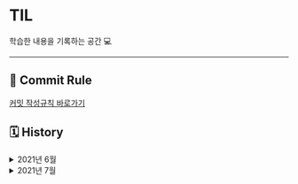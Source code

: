 # TIL
학습한 내용을 기록하는 공간 💻

---
## 🔏 Commit Rule
[커밋 작성규칙 바로가기](https://github.com/sonsurim/TIL/blob/main/Rules/TIL_Rules.md)


## 🗓 History

<details>
<summary> 2021년 6월 </summary>

#### 6월 19일
- [x] [TIL 저장소 정리](https://github.com/sonsurim/TIL)

#### 6월 21일
- [x] TypeScript 강의 듣기
- [x] TypeScript 정리
  - [TypeScript](https://github.com/sonsurim/TIL/blob/main/TypeScript/TypeScript.md)
  - [TypeScript_practice](https://github.com/sonsurim/TIL/blob/main/TypeScript/TypeScript_practice.md)
  - [tsconfig.json](https://github.com/sonsurim/TIL/blob/main/TypeScript/tsconfig.json.md)
- [x] [JSDoc 정리](https://github.com/sonsurim/TIL/tree/main/JSDoc)

#### 6월 22일
- [x] TypeScript 강의 듣기
- [x] [TypeScript_type 정리](https://github.com/sonsurim/TIL/blob/main/TypeScript/TypeScript_type.md)

#### 6월 23일
- [x] TypeScript 강의 듣기
- [x] TypeScript 정리
  - [TypeScript_type](https://github.com/sonsurim/TIL/blob/main/TypeScript/TypeScript_type.md)
  - [TypeScript_interface](https://github.com/sonsurim/TIL/blob/main/TypeScript/TypeScript_interface.md)
  - [TypeScript_type-aliases](https://github.com/sonsurim/TIL/blob/main/TypeScript/TypeScript_type-aliases.md)

#### 6월 24일
- [x] TypeScript 강의 듣기
- [x] TypeScript 정리
  - [TypeScript_operator](https://github.com/sonsurim/TIL/blob/main/TypeScript/TypeScript_operator.md)
  - [TypeScript_enum](https://github.com/sonsurim/TIL/blob/main/TypeScript/TypeScript_enum.md)
  - [TypeScript_class](https://github.com/sonsurim/TIL/blob/main/TypeScript/TypeScript_class.md)
  - [TypeScript_generics](https://github.com/sonsurim/TIL/blob/main/TypeScript/TypeScript_generics.md)
- [x] JavaScript 정리
  - [JavaScript_class](https://github.com/sonsurim/TIL/blob/main/JavaScript/JavaScript_class.md)
  - [JavaScript_prototype](https://github.com/sonsurim/TIL/blob/main/JavaScript/JavaScript_prototype.md)
#### 6월 25일
- [x] TypeScript 강의 듣기
- [x] [TypeScript_generics 정리](https://github.com/sonsurim/TIL/blob/main/TypeScript/TypeScript_generics.md)

#### 6월 27일
- [x] TypeSCript 강의 듣기
- [x] TypeScript 정리
  - [TypeScript_generics](https://github.com/sonsurim/TIL/blob/main/TypeScript/TypeScript_generics.md)
  - [TypeScript_type-inference](https://github.com/sonsurim/TIL/blob/main/TypeScript/TypeScript_type-inference.md)
  - [TypeScript_type-assertion](https://github.com/sonsurim/TIL/blob/main/TypeScript/TypeScript_type-assertion.md)
  - [TypeScript_type-guard](https://github.com/sonsurim/TIL/blob/main/TypeScript/TypeScript_type-guard.md)
  - [TypeScript_type-compatibility](https://github.com/sonsurim/TIL/blob/main/TypeScript/TypeScript_type-compatibility.md)
#### 6월 28일
- [x] Velog 정리
  - [Webpack](https://velog.io/@surim014/series/Webpack)
  - [Babel](https://velog.io/@surim014/series/Babel)

#### 6월 30일
- [x] TypeScript 강의 듣기
- [x] TypeScript 정리
  - [TypeScript_utility-type](https://github.com/sonsurim/TIL/blob/main/TypeScript/TypeScript_utility-type.md)
  - [TypeScript_partial](https://github.com/sonsurim/TIL/blob/main/TypeScript/TypeScript_partial.md)
  - [TypeScript_mapped-type](https://github.com/sonsurim/TIL/blob/main/TypeScript/TypeScript_mapped-type.md)
</details>

<details>
<summary> 2021년 7월 </summary>

#### 7월 1일
- [x] TypeScript 강의 듣기

#### 7월 3일
- [x] TypeScript 강의 듣기
- [x] [JSDoc 정리](https://github.com/sonsurim/TIL/tree/main/JSDoc)
- [x] TypeScript 정리
  - [tsconfig.json](https://github.com/sonsurim/TIL/blob/main/TypeScript/tsconfig.json.md)
  - [TypeScript](https://github.com/sonsurim/TIL/blob/main/TypeScript/TypeScript.md)
  - [TypeScript_practice](https://github.com/sonsurim/TIL/blob/main/TypeScript/TypeScript_practice.md)

#### 7월 4일
- [x] TypeScript 강의 듣기
- [x] TypeScript 정리
  - [JavaScript_function](https://github.com/sonsurim/TIL/blob/main/JavaScript/JavaScript_function.md)
  - [TypeSCript_type](https://github.com/sonsurim/TIL/blob/main/TypeScript/TypeScript_type.md)
  - [TypeScript_practice](https://github.com/sonsurim/TIL/blob/main/TypeScript/TypeScript_practice.md)
  - [Babel](https://github.com/sonsurim/TIL/blob/main/Babel/Babel.md)
  - [ES Lint](https://github.com/sonsurim/TIL/blob/main/ES%20Lint/ESLint.md)
  - [.eslintrc](https://github.com/sonsurim/TIL/blob/main/ES%20Lint/.eslintrc.md)
  - [Prettier](https://github.com/sonsurim/TIL/blob/main/Prettier/Prettier.md)
  - [TypeScript_@types](https://github.com/sonsurim/TIL/blob/main/TypeScript/TypeScript_%40types.md)

#### 7월 5일
- [x] TypeScript 강의 듣기

#### 7월 6일
- [x] TypeScript 강의 듣기
- [x] JavaScript 정리
  - [JavaScript_reduce](https://github.com/sonsurim/TIL/blob/main/JavaScript/JavaScript_reduce.md)
  - [JavaScript_destructuring](https://github.com/sonsurim/TIL/blob/main/JavaScript/JavaScript_destructuring.md)
  - [JavaScript_async&await](https://github.com/sonsurim/TIL/blob/main/JavaScript/JavaScript_async&await.md)
  - [tsconfig.json](https://github.com/sonsurim/TIL/blob/main/TypeScript/tsconfig.json.md)
  - [TypeScript_operator](https://github.com/sonsurim/TIL/blob/main/TypeScript/TypeScript_operator.md)
  - [TypeScript_type-assertion](https://github.com/sonsurim/TIL/blob/main/TypeScript/TypeScript_type-assertion.md)

#### 7월 8일
- [x] TIL 이미지 태그 전체 수정
- [x] Interactive Web 강의 듣기
- [x] Interactive Web 정리
  - [Interactive Web_requestAnimationFrame](https://github.com/sonsurim/TIL/blob/main/Interactive-Web/Interactive-web_requestAnimationFrame.md)
  - [Interactive Web_tip](https://github.com/sonsurim/TIL/blob/main/Interactive-Web/Interactive-web_tip.md)
- [x] Interactive Web 실습 (private)
  - [실습 환경 구성, README 작성](https://github.com/sonsurim/interactive-web)
  - [마우스를 활용한 인터랙티브](https://github.com/sonsurim/interactive-web_private/tree/master/practice/01)
  - [픽스낫띵 효과 따라해보기](https://github.com/sonsurim/interactive-web_private/pull/1)

#### 7월 10일
- [x] Interactive Web 강의 듣기
- [x] Interactive Web 정리
  - [Interactive Web_parallax](https://github.com/sonsurim/TIL/blob/main/Interactive-Web/Interactive-web_parallax.md)
- [x] Interactive Web 실습 (private)
  - [뉴욕 타임스 all birds 효과 따라해보기](https://github.com/sonsurim/interactive-web_private/tree/03_birds/practice/03)
  - [마우스 효과 구현해보기](https://github.com/sonsurim/interactive-web_private/tree/04_mouse-over/practice/04)
  - [패럴랙스 - 프로그레스바 구현해보기](https://github.com/sonsurim/interactive-web_private/tree/05_parallax/practice/05/01_progress-width)
  - [패럴랙스 - 세로 트랜지션 적용해보기](https://github.com/sonsurim/interactive-we_private/tree/05_parallax/practice/05/02_progress-height)
  - [패럴랙스 - 브런치 스타일 구현해보기](https://github.com/sonsurim/interactive-web_private/tree/05_parallax/practice/05/03_brunch)
  - [패럴랙스 - 입체감 있는 스타일 구현해보기](https://github.com/sonsurim/interactive-web_private/tree/05_parallax/practice/05/04_solid)

#### 7월 11일
- [x] 프로그래머스 코딩 테스트
- [x] Interactive Web 구현
  - [mousemove를 활용한 사이트](https://sonsurim.github.io/interactive-web_public/01_mousemove-eyes/)
  <img src="./Interactive-Web/images/01.png" width="300">

#### 7월 13일
- [x] NPM 강의 듣기
- [x] 문서 출처 정리
- [x] [Node.js 정리](https://github.com/sonsurim/TIL/blob/main/Node.js/Node.js.md)
- [x] NPM 정리
  - [npm](https://github.com/sonsurim/TIL/blob/main/NPM/NPM.md)
  - [npm 명령어](https://github.com/sonsurim/TIL/blob/main/NPM/NPM_command.md)
  - [npm dependencies vs devDependencies](https://github.com/sonsurim/TIL/blob/main/NPM/NPM_dependencies.md)
  - [npm package.json](https://github.com/sonsurim/TIL/blob/main/NPM/NPM_pacakge.josn.md)

#### 7월 14일
- [x] 크롬 개발자도구 강의 듣기
- [x] [브라우저 동작 원리 정리](https://github.com/sonsurim/TIL/blob/main/Chrome-Devtool/Chrome-Devtool_Browser-works.md)
- [x] 크롬 개발자 도구 정리
  - [크롬 개발자도구](https://github.com/sonsurim/TIL/blob/main/Chrome-Devtool/Chrome-Devtool.md)
  - [크롬 개발자도구 - Elements](https://github.com/sonsurim/TIL/blob/main/Chrome-Devtool/Chrome-Devtool_Elements.md)
  - [크롬 개발자도구 - Console](https://github.com/sonsurim/TIL/blob/main/Chrome-Devtool/Chrome-Devtool_Console.md)
  - [크롬 개발자도구 - Source](https://github.com/sonsurim/TIL/blob/main/Chrome-Devtool/Chrome-Devtool_Source.md)
  - [크롬 개발자도구 - Network](https://github.com/sonsurim/TIL/blob/main/Chrome-Devtool/Chrome-Devtool_Network.md)

#### 7월 15일
- [x] JavaScript 알고리즘 스터디 <알통> OT
- [x] 학습계획표 재정비

#### 7월 16일
- [x] 학습계획표 재정비
- [x] 알고리즘 레퍼지토리 정리

#### 7월 17일
- [x] [알고리즘 1,2,3번 문제 풀고 정리](https://github.com/sonsurim/Algorithm)
- [x] 부스트코스 - Web개발의 이해 강의 듣기
- [x] 부스트코스 - Web개발의 이해 정리
  - [Programming](https://github.com/sonsurim/TIL/tree/main/Programming)
  - [Programming_low-level-lauguage](https://github.com/sonsurim/TIL/blob/main/Programming/Programming_low-level-language.md)
  - [Programming_high-level-lauguage](https://github.com/sonsurim/TIL/blob/main/Programming/Programming_high-level-language.md)
  - [HTTP](https://github.com/sonsurim/TIL/tree/main/HTTP)
  - [Web](https://github.com/sonsurim/TIL/tree/main/Web)
  - [Web_internet](https://github.com/sonsurim/TIL/blob/main/Web/Web_internet.md)
  - [HTTP_message](https://github.com/sonsurim/TIL/blob/main/HTTP/HTTP_message.md)
  - [HTTP_url](https://github.com/sonsurim/TIL/blob/main/HTTP/HTTP_url.md)
  - [HTTP_https](https://github.com/sonsurim/TIL/blob/main/HTTP/HTTP_https.md)

#### 7월 18일
- [x] [알고리즘 4,5,6번 문제 풀고 정리](https://github.com/sonsurim/Algorithm)
- [x] 프로그래머스 데브코스 면접 준비
- [x] 부스트코스 - Web개발의 이해 강의 듣기
- [x] 부스트코스 - Web개발의 이해 정리
  - [Web_frontend](https://github.com/sonsurim/TIL/blob/main/Web/Web_frontend.md)
  - [Web_backend](https://github.com/sonsurim/TIL/blob/main/Web/Web_backend.md)
  - [Web_browser](https://github.com/sonsurim/TIL/blob/main/Web/Web_browser.md)
  - [web_Rendering-engine](https://github.com/sonsurim/TIL/blob/main/Web/Web_Rendering-engine.md)
  - [Web_search-engine](https://github.com/sonsurim/TIL/blob/main/Web/Web_search-engine.md)
  - [Web_server](https://github.com/sonsurim/TIL/blob/main/Web/Web_server.md)
  - [Web_was](https://github.com/sonsurim/TIL/blob/main/Web/Web_was.md)
  - [Web_dbms](https://github.com/sonsurim/TIL/blob/main/Web/Web_dbms.md)
  - [Web_middleware](https://github.com/sonsurim/TIL/blob/main/Web/Web_middleware.md)
  - [html](https://github.com/sonsurim/TIL/blob/main/Html)

#### 7월 19일
- [x] [알고리즘 7, 8번 문제 풀고 정리](https://github.com/sonsurim/Algorithm)
- [x] 프로그래머스 데브코스 면접 준비

#### 7월 20일
- [x] 프로그래머스 데브코스 면접 준비
  - [Html](https://github.com/sonsurim/TIL/blob/main/Html)
  - [Web_dom](https://github.com/sonsurim/TIL/blob/main/Web/Web_Dom.md)

#### 7월 21일
- [x] 프로그래머스 데브코스 면접 준비
- [x] 프로그래머스 데브코스 면접
- [x] [알고리즘 스터디 풀이 노트 작성](https://www.notion.so/herman94/1b594177a4f441c7a350787e6feb7a07?v=aa9d7642663f465686111d6ca1aa03fa&p=76e159f2e04047429a2ccfbbf280078b)

#### 7월 22일
- [x] 알고리즘 스터디 참석
- [x] [알고리즘 스터디 1주차 리뷰 작성](https://github.com/sonsurim/TIL/blob/main/Altong/Altong_review-01.md)

#### 7월 24일
- [x] [알고리즘 9, 10, 11번 문제 풀고 정리](https://github.com/sonsurim/Algorithm)
- [x] TIL 문서 정리
  - [TIL template](https://github.com/sonsurim/TIL/blob/main/Template.md)
  - [JavaScript](https://github.com/sonsurim/TIL/tree/main/JavaScript)
  - [JavaScript_Ajax](https://github.com/sonsurim/TIL/blob/main/JavaScript/JavaScript_ajax.md)

#### 7월 25일
- [x] 알고리즘 스터디 github 운영방식 리서치 및 정리
- [x] [인터랙티브웹_패럴랙스 구현](https://sonsurim.github.io/interactive-web_public/03_parallax/)

#### 7월 26일
- [x] 알고리즘 스터디 github 운영방식 논의 참석
- [x] [알고리즘 스터디 github 운영방식 논의 정리](https://github.com/sonsurim/TIL/blob/main/Altong/Altong_etc-01.md)
- [x] 프로그래머스 데브코스관련 미팅
- [x] [알고리즘 12, 13, 14번 문제 풀고 정리](https://github.com/sonsurim/Algorithm)

#### 7월 27일
- ...🥕😭
- [x] [알고리즘 15번 문제 풀기](https://github.com/sonsurim/Algorithm)

#### 7월 28일
- [x] [알고리즘 15번, 16번, 17번 풀고 정리](https://github.com/sonsurim/Algorithm)
- [x] [알고리즘 스터디노트 작성](https://www.notion.so/herman94/1b594177a4f441c7a350787e6feb7a07?v=aa9d7642663f465686111d6ca1aa03fa&p=88ae374a8bcc4f00bed2ae884c77befd)
- [x] [알고리즘 스터디 PR 생성](https://github.com/AltongStudy/Algorithm/pulls?page=1&q=is%3Apr+is%3Aopen)

#### 7월 30일
- [x] 프로그래머스 데브코스 OT 참석
- [ ] 개발블로그 정리
  - [ ] 내용 보충
  - [ ] 손그림 대체
- [ ] 알고리즘 코드 리뷰 피드백 반영 (문제 8번, 11번)
</details>
